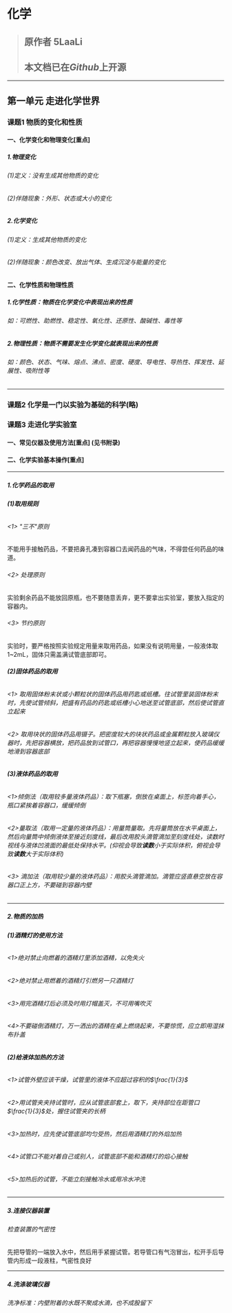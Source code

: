# 化学

> ## 原作者 5LaaLi
> ## 本文档已在*Github*上开源

-------------

## 第一单元 走进化学世界

### 课题1 物质的变化和性质

#### 一、化学变化和物理变化[重点]

##### 1.物理变化

###### (1)定义：没有生成其他物质的变化

###### (2)伴随现象：外形、状态或大小的变化

##### 2.化学变化

###### (1)定义：生成其他物质的变化

###### (2)伴随现象：颜色改变、放出气体、生成沉淀与能量的变化

#### 二、化学性质和物理性质

##### 1.化学性质：物质在化学变化中表现出来的性质

###### 如：可燃性、助燃性、稳定性、氧化性、还原性、酸碱性、毒性等

##### 2.物理性质：物质不需要发生化学变化就表现出来的性质

###### 如：颜色、状态、气味、熔点、沸点、密度、硬度、导电性、导热性、挥发性、延展性、吸附性等

-------------

### 课题2 化学是一门以实验为基础的科学(略)

### 课题3 走进化学实验室

#### 一、常见仪器及使用方法[重点] (见书附录)

#### 二、化学实验基本操作[重点]

-------------

##### **1.化学药品的取用**

###### **(1)取用规则**

###### <1> "三不"原则

不能用手接触药品，不要把鼻孔凑到容器口去闻药品的气味，不得尝任何药品的味道。

###### <2> 处理原则

实验剩余药品不能放回原瓶，也不要随意丢弃，更不要拿出实验室，要放入指定的容器内。

###### <3> 节约原则

实验时，要严格按照实验规定用量来取用药品，如果没有说明用量，一般液体取1~2mL，固体只需盖满试管底部即可。

###### **(2)固体药品的取用**

###### <1> 取用固体粉末状或小颗粒状的固体药品用药匙或纸槽。往试管里装固体粉末时，先使试管倾斜，把盛有药品的药匙或纸槽小心地送至试管底部，然后使试管直立起来

###### <2> 取用块状的固体药品用镊子。把密度较大的块状药品或金属颗粒放入玻璃仪器时，先把容器横放，把药品放到试管口，再把容器慢慢地竖立起来，使药品缓缓地滑到容器底部

###### **(3)液体药品的取用**

###### <1>倾倒法（取用较多量液体药品）：取下瓶塞，倒放在桌面上，标签向着手心，瓶口紧挨着容器口，缓缓倾倒

###### <2>量取法（取用一定量的液体药品）：用量筒量取。先将量筒放在水平桌面上，然后向量筒中倾倒液体至接近刻度线，最后改用胶头滴管滴加至刻度线处，读数时视线与液体凹液面的最低处保持水平。(仰视会导致**读数**小于实际体积，俯视会导致**读数**大于实际体积)

###### <3> 滴加法（取用较少量的液体药品）：用胶头滴管滴加。滴管应竖直悬空放在容器口正上方，不要碰到容器内壁

-------------

##### **2.物质的加热**

###### **(1)酒精灯的使用方法**

###### <1>绝对禁止向燃着的酒精灯里添加酒精，以免失火

###### <2>绝对禁止用燃着的酒精灯引燃另一只酒精灯

###### <3>用完酒精灯后必须及时用灯帽盖灭，不可用嘴吹灭

###### <4>不要碰倒酒精灯，万一洒出的酒精在桌上燃烧起来，不要惊慌，应立即用湿抹布扑盖

###### **(2)给液体加热的方法**

###### <1>试管外壁应该干燥，试管里的液体不应超过容积的$\frac{1}{3}$

###### <2>用试管夹夹持试管时，应从试管底部套上，取下，夹持部位在距管口$\frac{1}{3}$处，握住试管夹的长柄

###### <3>加热时，应先使试管底部均匀受热，然后用酒精灯的外焰加热

###### <4>试管口不能对着自己或别人，试管底部不能和酒精灯的焰心接触

###### <5>加热后的试管，不能立刻接触冷水或用冷水冲洗

-------------

##### **3.连接仪器装置**

###### 检查装置的气密性

先把导管的一端放入水中，然后用手紧握试管。若导管口有气泡冒出，松开手后导管内形成一段液柱，气密性良好

-------------

##### **4.洗涤玻璃仪器**

###### 洗净标准：内壁附着的水既不聚成水滴，也不成股留下
